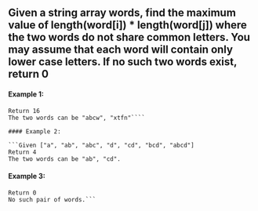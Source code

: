 ## Given a string array words, find the maximum value of length(word[i]) \* length(word[j]) where the two words do not share common letters. You may assume that each word will contain only lower case letters. If no such two words exist, return 0

#### Example 1:

`````Given ["abcw", "baz", "foo", "bar", "xtfn", "abcdef"]
Return 16
The two words can be "abcw", "xtfn"````

#### Example 2:

```Given ["a", "ab", "abc", "d", "cd", "bcd", "abcd"]
Return 4
The two words can be "ab", "cd".
`````

#### Example 3:

````Given ["a", "aa", "aaa", "aaaa"]
Return 0
No such pair of words.```
````
